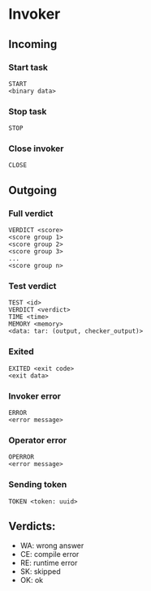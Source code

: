 # Invoker
## Incoming
### Start task
```
START
<binary data>
```
### Stop task
```
STOP
```
### Close invoker
```
CLOSE
```
## Outgoing
### Full verdict
```
VERDICT <score>
<score group 1>
<score group 2>
<score group 3>
...
<score group n>
```
### Test verdict
```
TEST <id>
VERDICT <verdict>
TIME <time>
MEMORY <memory>
<data: tar: (output, checker_output)>
```
### Exited
```
EXITED <exit code>
<exit data>
```
### Invoker error
```
ERROR
<error message>
```
### Operator error
```
OPERROR
<error message>
```
### Sending token
```
TOKEN <token: uuid>
```

## Verdicts:
 - WA: wrong answer
 - CE: compile error
 - RE: runtime error
 - SK: skipped
 - OK: ok
